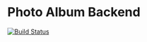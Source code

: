 # Photo Album Backend

[![Build Status](https://travis-ci.org/sznrbrt/photo-album-backend.svg?branch=master)](https://travis-ci.org/sznrbrt/photo-album-backend)
